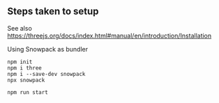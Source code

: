 ## Steps taken to setup
See also <https://threejs.org/docs/index.html#manual/en/introduction/Installation>

Using Snowpack as bundler

```
npm init
npm i three
npm i --save-dev snowpack
npx snowpack

npm run start
```